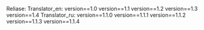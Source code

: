 Reliase:
Translator_en:
version==1.0
version==1.1
version==1.2
version==1.3
version==1.4
Translator_ru:
version==1.1.0
version==1.1.1
version==1.1.2
version==1.1.3
version==1.1.4
